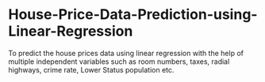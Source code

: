 # House-Price-Data-Prediction-using-Linear-Regression
To predict the house prices data using linear regression with the help of multiple independent variables such as room numbers, taxes, radial highways, crime rate, Lower Status population etc.
